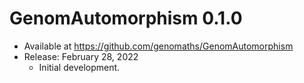 # GenomAutomorphism 0.1.0

* Available at https://github.com/genomaths/GenomAutomorphism
* Release:
    February 28, 2022
    * Initial development.
